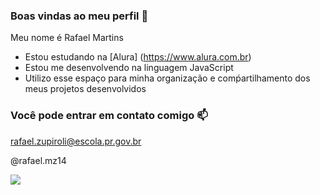 ### Boas vindas ao meu perfil 💙

Meu nome é Rafael Martins

- Estou estudando na [Alura] (https://www.alura.com.br)
- Estou me desenvolvendo na linguagem JavaScript
- Utilizo esse espaço para minha organização e comṕartilhamento dos meus projetos desenvolvidos

### Você pode entrar em contato comigo 📫

rafael.zupiroli@escola.pr.gov.br

@rafael.mz14

![](https://media.tenor.com/i6izoAbmrfQAAAAC/eis.gif)
